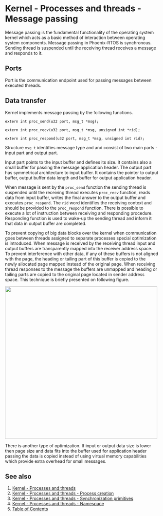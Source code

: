 # Kernel - Processes and threads - Message passing

Message passing is the fundamental functionality of the operating system kernel which acts as a basic method of interaction between operating system components. Message passing in Phoenix-RTOS is synchronous. Sending thread is suspended until the receiving thread receives a message and responds to it.

## Ports

Port is the communication endpoint used for passing messages between executed threads.


## Data transfer
Kernel implements message passing by the following functions.

>
    extern int proc_send(u32 port, msg_t *msg);
>
    extern int proc_recv(u32 port, msg_t *msg, unsigned int *rid);
>
    extern int proc_respond(u32 port, msg_t *msg, unsigned int rid);

Structure `msg_t` identifies message type and and consist of two main parts - input part and output part.

Input part points to the input buffer and defines its size. It contains also a small buffer for passing the message application header. The output part has symmetrical architecture to input buffer. It contains the pointer to output buffer, output buffer data length and buffer for output application header.

When message is sent by the `proc_send` function the sending thread is suspended until the receiving thread executes `proc_recv` function, reads data from input buffer, writes the final answer to the output buffer and executes `proc_respond`. The `rid` word identifies the receiving context and should be provided to the `proc_respond` function. There is possible to execute a lot of instruction between receiving and responding procedure. Responding function is used to wake-up the sending thread and inform it that data in output buffer are completed.

To prevent copying of big data blocks over the kernel when communication goes between threads assigned to separate processes special optimization is introduced. When message is received by the receiving thread input and output buffers are transparently mapped into the receiver address space. To prevent interference with other data, if any of these buffers is not aligned with the page, the heading or tailing part of this buffer is copied to the newly allocated page mapped instead of the original page. When receiving thread responses to the message the buffers are unmapped and heading or tailing parts are copied to the original page located in sender address space. This technique is briefly presented on following figure.

<img src="http://r.dcs.redcdn.pl/http/o2/phoesys/documentation/proc-msg1.png" style=" width: 500px">

There is another type of optimization. If input or output data size is lower then page size and data fits into the buffer used for application header passing the data is copied instead of using virtual memory capabilities which provide extra overhead for small messages.
 


## See also

1. [Kernel - Processes and threads](README.md)
2. [Kernel - Processes and threads - Process creation](forking.md)
3. [Kernel - Processes and threads - Synchronization primitives](sync.md)
4. [Kernel - Processes and threads - Namespace](namespace.md)
5. [Table of Contents](../../README.md)
